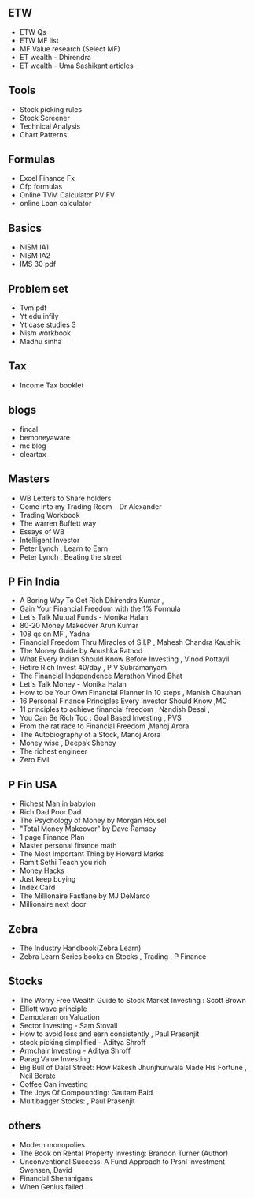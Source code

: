  ## ETW
* ETW Qs
* ETW MF list
* MF Value research (Select MF)
* ET wealth - Dhirendra
* ET wealth - Uma Sashikant articles

## Tools
* Stock picking rules 
* Stock Screener 
* Technical Analysis 
* Chart Patterns

## Formulas 
* Excel Finance Fx 
* Cfp formulas
* Online TVM Calculator PV  FV 
* online Loan calculator

## Basics
* NISM IA1 
* NISM IA2 
* IMS 30 pdf

## Problem set
* Tvm pdf
* Yt edu infily
* Yt case studies 3
* Nism workbook
* Madhu sinha

## Tax
* Income Tax booklet

## blogs
* fincal
* bemoneyaware
* mc blog
* cleartax

## Masters
* WB Letters to Share holders
* Come into my Trading Room – Dr Alexander
* Trading Workbook 
* The warren Buffett way
* Essays of WB
* Intelligent Investor
* Peter Lynch , Learn to Earn
* Peter Lynch , Beating the street

##  P Fin India
* A Boring Way To Get Rich Dhirendra Kumar ,
* Gain Your Financial Freedom with the 1% Formula
* Let's Talk Mutual Funds - Monika Halan
* 80-20 Money Makeover Arun Kumar
* 108 qs on MF , Yadna
* Financial Freedom Thru Miracles of S.I.P , Mahesh Chandra Kaushik
* The Money Guide by Anushka Rathod
* What Every Indian Should Know Before Investing , Vinod Pottayil	
* Retire Rich Invest 40/day , P V Subramanyam	
* The Financial Independence Marathon Vinod Bhat
* Let's Talk Money - Monika Halan	
* How to be Your Own Financial Planner in 10 steps , Manish Chauhan
* 16 Personal Finance Principles Every Investor Should Know ,MC	
* 11 principles to achieve financial freedom , Nandish Desai ,
* You Can Be Rich Too : Goal Based Investing , PVS	
* From the rat race to Financial Freedom ,Manoj Arora
* The Autobiography of a Stock, Manoj Arora 
* Money wise , Deepak Shenoy
* The richest engineer
* Zero EMI


##  P Fin USA
* Richest Man in babylon
* Rich Dad Poor Dad
* The Psychology of Money by Morgan Housel
* "Total Money Makeover" by Dave Ramsey
* 1 page Finance Plan
* Master personal finance math
* The Most Important Thing by Howard Marks
* Ramit Sethi Teach you rich
* Money Hacks
* Just keep buying 
* Index Card
* The Millionaire Fastlane by MJ DeMarco
* Millionaire next door

##  Zebra
* The Industry Handbook(Zebra Learn)
* Zebra Learn Series books on Stocks , Trading , P Finance

##  Stocks
* The Worry Free Wealth Guide to Stock Market Investing : Scott Brown
* Elliott wave principle
* Damodaran on Valuation
* Sector Investing - Sam Stovall
* How to avoid loss and earn consistently ,   Paul Prasenjit
* stock picking simplified - Aditya Shroff
* Armchair Investing - Aditya Shroff  
* Parag Value Investing
* Big Bull of Dalal Street: How Rakesh Jhunjhunwala Made His Fortune , Neil Borate
* Coffee Can investing 
* The Joys Of Compounding: Gautam Baid
* Multibagger Stocks: ,  Paul Prasenjit 

##  others
* Modern monopolies
* The Book on Rental Property Investing: Brandon Turner (Author)
* Unconventional Success: A Fund Approach to Prsnl Investment  Swensen, David 
* Financial Shenanigans
* When Genius failed

